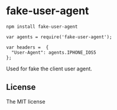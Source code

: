 fake-user-agent
==========

```
npm install fake-user-agent
```

```
var agents = require('fake-user-agent');

var headers =  {
  "User-Agent": agents.IPHONE_IOS5
};
```

Used for fake the client user agent.


## License

The MIT license
